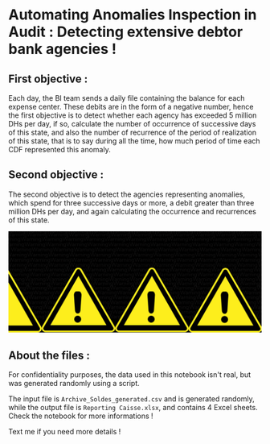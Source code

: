 # Automating Anomalies Inspection in Audit : Detecting extensive debtor bank agencies !

## First objective : 

Each day, the BI team sends a daily file containing the balance for each expense center. These debits are in the form of a negative number, hence the first objective is to detect whether each agency has exceeded 5 million DHs per day, if so, calculate the number of occurrence of successive days of this state, and also the number of recurrence of the period of realization of this state, that is to say during all the time, how much period of time each CDF represented this anomaly.

## Second objective : 

The second objective is to detect the agencies representing anomalies, which spend for three successive days or more, a debit greater than three million DHs per day, and again calculating the occurrence and recurrences of this state. 

![Suspicious behaviour, WARNING !](Images/Capture.PNG)

## About the files : 

For confidentiality purposes, the data used in this notebook isn't real, but was generated randomly using a script.

The input file is ```Archive_Soldes_generated.csv``` and is generated randomly, while the output file is ```Reporting Caisse.xlsx```, and contains 4 Excel sheets. Check the notebook for more informations !

Text me if you need more details !